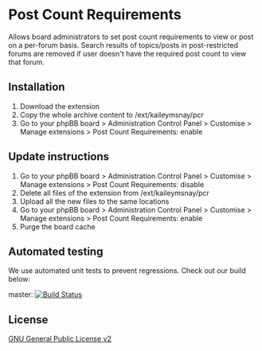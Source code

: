 # Post Count Requirements

Allows board administrators to set post count requirements to view or post on a per-forum basis. Search results of topics/posts in post-restricted forums are removed if user doesn't have the required post count to view that forum.

## Installation

1. Download the extension
2. Copy the whole archive content to /ext/kaileymsnay/pcr
3. Go to your phpBB board > Administration Control Panel > Customise > Manage extensions > Post Count Requirements: enable

## Update instructions

1. Go to your phpBB board > Administration Control Panel > Customise > Manage extensions > Post Count Requirements: disable
2. Delete all files of the extension from /ext/kaileymsnay/pcr
3. Upload all the new files to the same locations
4. Go to your phpBB board > Administration Control Panel > Customise > Manage extensions > Post Count Requirements: enable
5. Purge the board cache

## Automated testing

We use automated unit tests to prevent regressions. Check out our build below:

master: [![Build Status](https://github.com/kaileymsnay/pcr/workflows/Tests/badge.svg)](https://github.com/kaileymsnay/pcr/actions)

## License

[GNU General Public License v2](license.txt)
